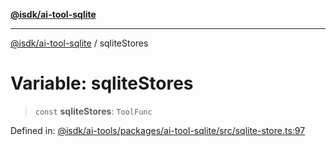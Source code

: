 [**@isdk/ai-tool-sqlite**](../README.md)

***

[@isdk/ai-tool-sqlite](../globals.md) / sqliteStores

# Variable: sqliteStores

> `const` **sqliteStores**: `ToolFunc`

Defined in: [@isdk/ai-tools/packages/ai-tool-sqlite/src/sqlite-store.ts:97](https://github.com/isdk/ai-tool-sqlite.js/blob/2f4fdcf4b214ba449ef126c584c827b0d3d9f601/src/sqlite-store.ts#L97)
